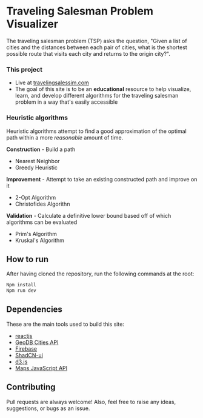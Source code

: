 # Traveling Salesman Problem Visualizer

The traveling salesman problem (TSP) asks the question, "Given a list of cities and the distances between each pair of cities, what is the shortest possible route that visits each city and returns to the origin city?".

### This project

- Live at [travelingsalessim.com](https://travelingsalessim.com)
- The goal of this site is to be an **educational** resource to help visualize, learn, and develop different algorithms for the traveling salesman problem in a way that's easily accessible

### Heuristic algorithms

Heuristic algorithms attempt to find a good approximation of the optimal path within a more _reasonable_ amount of time.

**Construction** - Build a path

- Nearest Neighbor
- Greedy Heuristic

**Improvement** - Attempt to take an existing constructed path and improve on it

- 2-Opt Algorithm
- Christofides Algorithn

**Validation** - Calculate a definitive lower bound based off of which algorithms can be evaluated

- Prim's Algorithm
- Kruskal's Algorithm

## How to run

After having cloned the repository, run the following commands at the root:

```sh
Npm install
Npm run dev
```

## Dependencies

These are the main tools used to build this site:

- [reactjs](https://reactjs.org)
- [GeoDB Cities API](http://geodb-cities-api.wirefreethought.com/)
- [Firebase](https://console.firebase.google.com/)
- [ShadCN-ui](https://ui.shadcn.com/)
- [d3.js](https://d3js.org/)
- [Maps JavaScript API](https://developers.google.com/maps/documentation/javascript)

## Contributing

Pull requests are always welcome! Also, feel free to raise any ideas, suggestions, or bugs as an issue.
